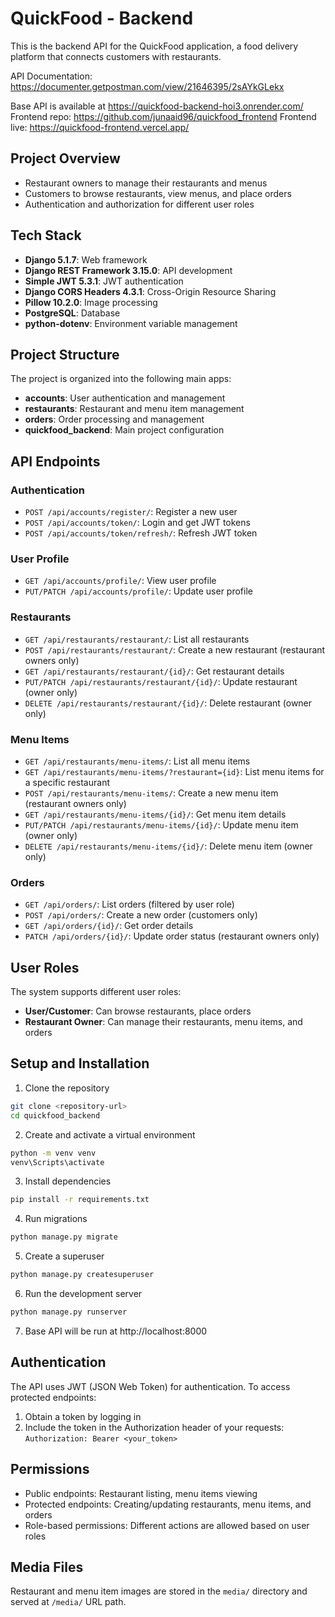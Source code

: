 # QuickFood - Backend

This is the backend API for the QuickFood application, a food delivery platform that connects customers with restaurants.

API Documentation: https://documenter.getpostman.com/view/21646395/2sAYkGLekx

Base API is available at https://quickfood-backend-hoi3.onrender.com/
Frontend repo: https://github.com/junaaid96/quickfood_frontend 
Frontend live: https://quickfood-frontend.vercel.app/

## Project Overview

- Restaurant owners to manage their restaurants and menus
- Customers to browse restaurants, view menus, and place orders
- Authentication and authorization for different user roles

## Tech Stack

- **Django 5.1.7**: Web framework
- **Django REST Framework 3.15.0**: API development
- **Simple JWT 5.3.1**: JWT authentication
- **Django CORS Headers 4.3.1**: Cross-Origin Resource Sharing
- **Pillow 10.2.0**: Image processing
- **PostgreSQL**: Database
- **python-dotenv**: Environment variable management

## Project Structure

The project is organized into the following main apps:

- **accounts**: User authentication and management
- **restaurants**: Restaurant and menu item management
- **orders**: Order processing and management
- **quickfood_backend**: Main project configuration

## API Endpoints

### Authentication

- `POST /api/accounts/register/`: Register a new user
- `POST /api/accounts/token/`: Login and get JWT tokens
- `POST /api/accounts/token/refresh/`: Refresh JWT token

### User Profile

- `GET /api/accounts/profile/`: View user profile
- `PUT/PATCH /api/accounts/profile/`: Update user profile

### Restaurants

- `GET /api/restaurants/restaurant/`: List all restaurants
- `POST /api/restaurants/restaurant/`: Create a new restaurant (restaurant owners only)
- `GET /api/restaurants/restaurant/{id}/`: Get restaurant details
- `PUT/PATCH /api/restaurants/restaurant/{id}/`: Update restaurant (owner only)
- `DELETE /api/restaurants/restaurant/{id}/`: Delete restaurant (owner only)

### Menu Items

- `GET /api/restaurants/menu-items/`: List all menu items
- `GET /api/restaurants/menu-items/?restaurant={id}`: List menu items for a specific restaurant
- `POST /api/restaurants/menu-items/`: Create a new menu item (restaurant owners only)
- `GET /api/restaurants/menu-items/{id}/`: Get menu item details
- `PUT/PATCH /api/restaurants/menu-items/{id}/`: Update menu item (owner only)
- `DELETE /api/restaurants/menu-items/{id}/`: Delete menu item (owner only)

### Orders

- `GET /api/orders/`: List orders (filtered by user role)
- `POST /api/orders/`: Create a new order (customers only)
- `GET /api/orders/{id}/`: Get order details
- `PATCH /api/orders/{id}/`: Update order status (restaurant owners only)

## User Roles

The system supports different user roles:
- **User/Customer**: Can browse restaurants, place orders
- **Restaurant Owner**: Can manage their restaurants, menu items, and orders

## Setup and Installation

1. Clone the repository
```bash
git clone <repository-url>
cd quickfood_backend
```

2. Create and activate a virtual environment
```bash
python -m venv venv
venv\Scripts\activate
```

3. Install dependencies
```bash
pip install -r requirements.txt
```

4. Run migrations
```bash
python manage.py migrate
```

5. Create a superuser
```bash
python manage.py createsuperuser
```

6. Run the development server
```bash
python manage.py runserver
```

7. Base API will be run at http://localhost:8000

## Authentication

The API uses JWT (JSON Web Token) for authentication. To access protected endpoints:

1. Obtain a token by logging in
2. Include the token in the Authorization header of your requests:
   `Authorization: Bearer <your_token>`

## Permissions

- Public endpoints: Restaurant listing, menu items viewing
- Protected endpoints: Creating/updating restaurants, menu items, and orders
- Role-based permissions: Different actions are allowed based on user roles

## Media Files

Restaurant and menu item images are stored in the `media/` directory and served at `/media/` URL path.

